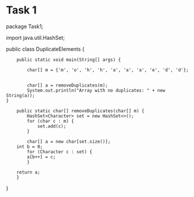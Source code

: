 # Task 1



package Task1;

import java.util.HashSet;

public class DuplicateElements {


	    public static void main(String[] args) {
	    	
	        char[] m = {'m', 'o', 'h', 'h', 'a', 'a', 'a', 'e', 'd', 'd'};
	        

	        char[] a = removeDuplicates(m);
   	        System.out.println("Array with no duplicates: " + new String(a));
    }

	    public static char[] removeDuplicates(char[] m) {
	        HashSet<Character> set = new HashSet<>();
	        for (char c : m) {
	            set.add(c);
	        }
	        
	        char[] a = new char[set.size()];
        int b = 0;
	        for (Character c : set) {
            a[b++] = c;
	        }
      
        return a;
	    }
	
}
